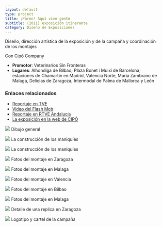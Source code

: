```yaml
---
layout: default
type: project
title: ¡Paren! Aquí vive gente
subtitle: (2011) exposición itinerante
category: Diseño de Exposiciones
---
```


Diseño, dirección artística de la exposición y de la campaña y coordinación de los montajes

Con Cipó Company

- **Promotor**: Veterinarios Sin Fronteras
- **Lugares**: Alhondiga de Bilbao; Plaza Bonet i Muixí de Barcelona; estaciones de Chamartin en Madrid, Valencia Norte, Maria Zambrano de Malaga, Delicias de Zaragoza, Intermodal de Palma de Mallorca y León

### Enlaces relacionados

- [Reportaje en TVE](https://www.youtube.com/watch?v=No0x1WkEcn8)
- [Video del Flash Mob](http://www.youtube.com/watch?v=ZgWoO4Kn8YY)
- [Reportaje en RTVE Andalucía](http://www.youtube.com/watch?v=vqBSAPpf6FI)
- [La exposición en la web de CIPÓ](http://cipocompany.com/portfolios/paren-aqui-vive-gente/)

![](01.jpg)
Dibujo general

![](02.jpg)
La construcción de los maniquíes

![](03.jpg)
La construcción de los maniquíes

![](04.jpg)
Fotos del montaje en Zaragoza

![](05.jpg)
Fotos del montaje en Malaga

![](06.jpg)
Fotos del montaje en Valencia

![](07.jpg)
Fotos del montaje en Bilbao

![](08.jpg)
Fotos del montaje en Malaga

![](09.jpg)
Detalle de una replica en Zaragoza

![](10.jpg)
Logotipo y cartel de la campaña
